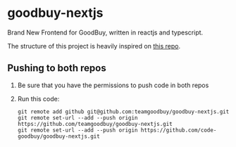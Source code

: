 # goodbuy-nextjs

Brand New Frontend for GoodBuy, written in reactjs and typescript.

The structure of this project is heavily inspired on [this repo](https://github.com/reck1ess/next-realworld-example-app).

## Pushing to both repos

1. Be sure that you have the permissions to push code in both repos

2. Run this code:

   ```
   git remote add github git@github.com:teamgoodbuy/goodbuy-nextjs.git
   git remote set-url --add --push origin https://github.com/teamgoodbuy/goodbuy-nextjs.git
   git remote set-url --add --push origin https://github.com/code-goodbuy/goodbuy-nextjs.git
   ```
